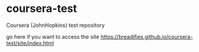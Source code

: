 # coursera-test
Coursera (JohnHopkins) test repository


go here if you want to access the site https://breadifies.github.io/coursera-test/site/index.html

